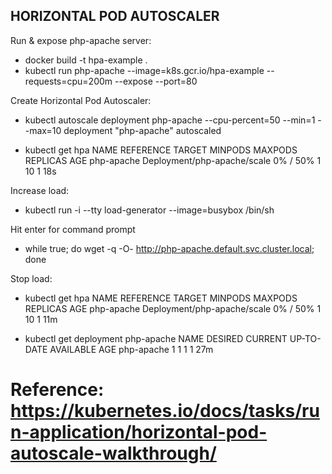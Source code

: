 ## HORIZONTAL POD AUTOSCALER

Run & expose php-apache server:
* docker build -t hpa-example .
* kubectl run php-apache --image=k8s.gcr.io/hpa-example --requests=cpu=200m --expose --port=80

Create Horizontal Pod Autoscaler:
* kubectl autoscale deployment php-apache --cpu-percent=50 --min=1 --max=10
deployment "php-apache" autoscaled

* kubectl get hpa
NAME         REFERENCE                     TARGET    MINPODS   MAXPODS   REPLICAS   AGE
php-apache   Deployment/php-apache/scale   0% / 50%  1         10        1          18s

Increase load:
* kubectl run -i --tty load-generator --image=busybox /bin/sh

Hit enter for command prompt
* while true; do wget -q -O- http://php-apache.default.svc.cluster.local; done

Stop load:
* kubectl get hpa
NAME         REFERENCE                     TARGET       MINPODS   MAXPODS   REPLICAS   AGE
php-apache   Deployment/php-apache/scale   0% / 50%     1         10        1          11m

* kubectl get deployment php-apache
NAME         DESIRED   CURRENT   UP-TO-DATE   AVAILABLE   AGE
php-apache   1         1         1            1           27m



# Reference: https://kubernetes.io/docs/tasks/run-application/horizontal-pod-autoscale-walkthrough/
